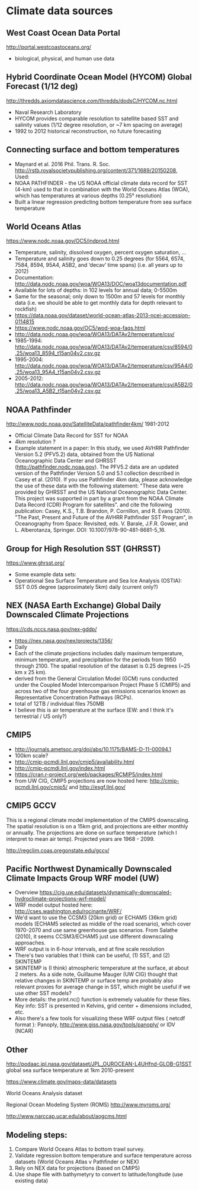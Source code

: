 # Climate data sources 

## West Coast Ocean Data Portal
http://portal.westcoastoceans.org/
- biological, physical, and human use data

## Hybrid Coordinate Ocean Model (HYCOM) Global Forecast (1/12 deg)
http://thredds.axiomdatascience.com/thredds/dodsC/HYCOM.nc.html
- Naval Research Laboratory
- HYCOM provides comparable resolution to satellite based SST and salinity values
(1/12 degree resolution, or ~7 km spacing on average)
- 1992 to 2012 historical reconstruction, no future forecasting

## Connecting surface and bottom temperatures 
- Maynard et al. 2016 Phil. Trans. R. Soc. <http://rstb.royalsocietypublishing.org/content/371/1689/20150208>, Used:
- NOAA PATHFINDER - the US NOAA official climate data record for SST (4-km)
used to that in combination with the World Oceans Atlas (WOA), which has
temperatures at various depths (0.25° resolution)
- Built a linear regression predicting bottom temperature from sea surface temperature

## World Oceans Atlas
https://www.nodc.noaa.gov/OC5/indprod.html
- Temperature, salinity, dissolved oxygen, percent oxygen saturation, …
- Temperature and salinity goes down to 0.25 degrees (for  5564, 6574, 7584, 8594,
95A4, A5B2, and ‘decav’ time spans) (i.e. all years up to 2012)
- Documentation: http://data.nodc.noaa.gov/woa/WOA13/DOC/woa13documentation.pdf
- Available for lots of depths: in 102 levels for annual data; 0-5500m
- Same for the seasonal; only down to 1500m and 57 levels for monthly data (i.e.
we should be able to get monthly data for depth relevant to rockfish)
- https://data.noaa.gov/dataset/world-ocean-atlas-2013-ncei-accession-0114815
- https://www.nodc.noaa.gov/OC5/wod-woa-faqs.html
- http://data.nodc.noaa.gov/woa/WOA13/DATAv2/temperature/csv/
- 1985-1994: http://data.nodc.noaa.gov/woa/WOA13/DATAv2/temperature/csv/8594/0.25/woa13_8594_t15an04v2.csv.gz
- 1995-2004: http://data.nodc.noaa.gov/woa/WOA13/DATAv2/temperature/csv/95A4/0.25/woa13_95A4_t15an04v2.csv.gz
- 2005-2012: http://data.nodc.noaa.gov/woa/WOA13/DATAv2/temperature/csv/A5B2/0.25/woa13_A5B2_t15an04v2.csv.gz


## NOAA Pathfinder
http://www.nodc.noaa.gov/SatelliteData/pathfinder4km/
1981-2012
- Official Climate Data Record for SST for NOAA
- 4km resolution ?
- Example statement in a paper:
In this study, we used AVHRR Pathfinder Version 5.2 (PFV5.2) data, obtained
from the US National Oceanographic Data Center and GHRSST
(http://pathfinder.nodc.noaa.gov). The PFV5.2 data are an updated version of
the Pathfinder Version 5.0 and 5.1 collection described in Casey et al. (2010).
If you use Pathfinder 4km data, please acknowledge the use of these data with
the following statement: "These data were provided by GHRSST and the US
National Oceanographic Data Center. This project was supported in part by
a grant from the NOAA Climate Data Record (CDR) Program for satellites".
and cite the following publication:
Casey, K.S., T.B. Brandon, P. Cornillon, and R. Evans (2010). "The Past, Present and Future of the AVHRR Pathfinder SST Program", in Oceanography from Space: Revisited, eds. V. Barale, J.F.R. Gower, and L. Alberotanza, Springer. DOI: 10.1007/978-90-481-8681-5_16.

## Group for High Resolution SST (GHRSST)
https://www.ghrsst.org/
- Some example data sets:
- Operational Sea Surface Temperature and Sea Ice Analysis (OSTIA): SST 0.05
degree (approximately 5km) daily (current only?)

## NEX (NASA Earth Exchange) Global Daily Downscaled Climate Projections
https://cds.nccs.nasa.gov/nex-gddp/
- https://nex.nasa.gov/nex/projects/1356/
- Daily
- Each of the climate projections includes daily maximum temperature, minimum
temperature, and precipitation for the periods from 1950 through 2100. The
spatial resolution of the dataset is 0.25 degrees (~25 km x 25 km).
- derived from the General Circulation Model (GCM) runs conducted under the
Coupled Model Intercomparison Project Phase 5 (CMIP5) and across two of the
four greenhouse gas emissions scenarios known as Representative Concentration
Pathways (RCPs).
- total of 12TB / individual files 750MB
- I believe this is air temperature at the surface (EW: and I think it's terrestrial / US only?)

## CMIP5
- http://journals.ametsoc.org/doi/abs/10.1175/BAMS-D-11-00094.1
- 100km scale?
- http://cmip-pcmdi.llnl.gov/cmip5/availability.html
- http://cmip-pcmdi.llnl.gov/index.html
- https://cran.r-project.org/web/packages/RCMIP5/index.html
- from UW CIG, CMIP5 projections are now hosted here: http://cmip-pcmdi.llnl.gov/cmip5/ and http://esgf.llnl.gov/

## CMIP5 GCCV
This is a regional climate model implementation of the CMIP5 downscaling. The spatial resolution is on a 15km grid, and projections are either monthly or annually. The projections are done on surface temperature (which I interpret to mean air temp). Projected years are 1968 - 2099. 

http://regclim.coas.oregonstate.edu/gccv/

## Pacific Northwest Dynamically Downscaled Climate Impacts Group WRF model (UW)
- Overview https://cig.uw.edu/datasets/dynamically-downscaled-hydroclimate-projections-wrf-model/
- WRF model output hosted here: http://cses.washington.edu/rocinante/WRF/
- We'd want to use the CCSM3 (20km grid) or ECHAM5 (36km grid) models (ECHAM5 selected as middle of the road scenario), which cover 1970-2070 and use same greenhouse gas scenarios. From Salathe (2010), it seems CCSM3/ECHAM5 just use different downscaling approaches.
- WRF output is in 6-hour intervals, and at fine scale resolution
- There's two variables that I think can be useful, (1) SST, and (2) SKINTEMP
- SKINTEMP is (I think) atmospheric temperature at the surface, at about 2 meters. As a side note, Guillaume Mauger (UW CIG) thought that relative changes in SKINTEMP or surface temp are probably also relevant proxies for average change in SST, which might be useful if we use other SST models?
- More details: the print.nc() function is extremely valuable for these files. Key info: SST is presented in Kelvins, grid center + dimensions included, etc.
- Also there's a few tools for visualizing these WRF output files ( netcdf format ): Panoply, http://www.giss.nasa.gov/tools/panoply/ or IDV (NCAR)

## Other

http://podaac.jpl.nasa.gov/dataset/JPL_OUROCEAN-L4UHfnd-GLOB-G1SST
global sea surface temperature at 1km 2010-present

https://www.climate.gov/maps-data/datasets

World Oceans Analysis dataset

Regional Ocean Modeling System (ROMS)
http://www.myroms.org/

http://www.narccap.ucar.edu/about/aogcms.html

## Modeling steps:
1) Compare World Oceans Atlas to bottom trawl survey.   
2) Validate regression bottom temperature and surface temperature across datasets (World Oceans Atlas v Pathfinder or NEX)  
3) Rely on NEX data for projections (based on CMIP5)  
4) Use shape file with bathymetyry to convert to latitude/longitude (use existing data)
